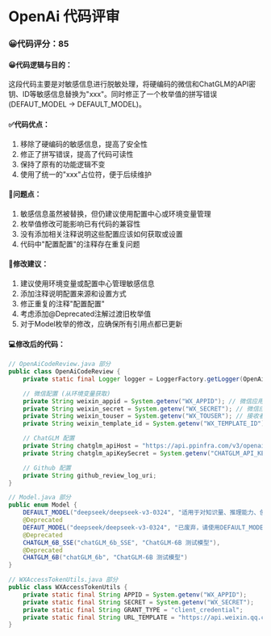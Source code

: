 # OpenAi 代码评审

### 😀代码评分：85

#### 😀代码逻辑与目的：
这段代码主要是对敏感信息进行脱敏处理，将硬编码的微信和ChatGLM的API密钥、ID等敏感信息替换为"xxx"。同时修正了一个枚举值的拼写错误(DEFAUT_MODEL -> DEFAULT_MODEL)。

#### ✅代码优点：
1. 移除了硬编码的敏感信息，提高了安全性
2. 修正了拼写错误，提高了代码可读性
3. 保持了原有的功能逻辑不变
4. 使用了统一的"xxx"占位符，便于后续维护

#### 🤔问题点：
1. 敏感信息虽然被替换，但仍建议使用配置中心或环境变量管理
2. 枚举值修改可能影响已有代码的兼容性
3. 没有添加相关注释说明这些配置应该如何获取或设置
4. 代码中"配置配置"的注释存在重复问题

#### 🎯修改建议：
1. 建议使用环境变量或配置中心管理敏感信息
2. 添加注释说明配置来源和设置方式
3. 修正重复的注释"配置配置"
4. 考虑添加@Deprecated注解过渡旧枚举值
5. 对于Model枚举的修改，应确保所有引用点都已更新

#### 💻修改后的代码：
```java
// OpenAiCodeReview.java 部分
public class OpenAiCodeReview {
    private static final Logger logger = LoggerFactory.getLogger(OpenAiCodeReview.class);

    // 微信配置 (从环境变量获取)
    private String weixin_appid = System.getenv("WX_APPID"); // 微信应用ID
    private String weixin_secret = System.getenv("WX_SECRET"); // 微信应用密钥
    private String weixin_touser = System.getenv("WX_TOUSER"); // 接收者ID
    private String weixin_template_id = System.getenv("WX_TEMPLATE_ID"); // 模板ID

    // ChatGLM 配置
    private String chatglm_apiHost = "https://api.ppinfra.com/v3/openai/chat/completions";
    private String chatglm_apiKeySecret = System.getenv("CHATGLM_API_KEY"); // API密钥

    // Github 配置
    private String github_review_log_uri;
}

// Model.java 部分
public enum Model {
    DEFAULT_MODEL("deepseek/deepseek-v3-0324", "适用于对知识量、推理能力、创造力要求较高的场景"),
    @Deprecated
    DEFAUT_MODEL("deepseek/deepseek-v3-0324", "已废弃，请使用DEFAULT_MODEL"),
    @Deprecated
    CHATGLM_6B_SSE("chatGLM_6b_SSE", "ChatGLM-6B 测试模型"),
    @Deprecated
    CHATGLM_6B("chatGLM_6b", "ChatGLM-6B 测试模型")
}

// WXAccessTokenUtils.java 部分
public class WXAccessTokenUtils {
    private static final String APPID = System.getenv("WX_APPID");
    private static final String SECRET = System.getenv("WX_SECRET");
    private static final String GRANT_TYPE = "client_credential";
    private static final String URL_TEMPLATE = "https://api.weixin.qq.com/cgi-bin/token?grant_type=%s&appid=%s&secret=%s";
}
```